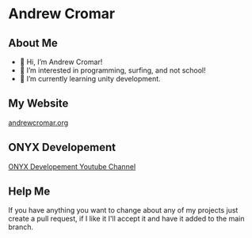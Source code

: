 # Andrew Cromar

## About Me
- 👋 Hi, I’m Andrew Cromar!
- 👀 I’m interested in programming, surfing, and not school!
- 🌱 I’m currently learning unity development.

## My Website
[andrewcromar.org](https://andrewcromar.org)

## ONYX Developement
[ONYX Developement Youtube Channel](https://www.youtube.com/@ONYXDevelopment)

## Help Me
If you have anything you want to change about any of my projects just create a pull request, if I like it I'll accept it and have it added to the main branch.
